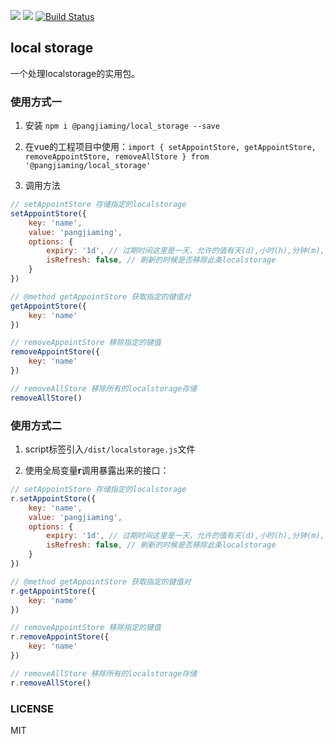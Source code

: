 [![](https://img.shields.io/github/issues/reng99/local_storage.svg)](https://github.com/reng99/local_storage/issues)
[![](https://img.shields.io/github/license/reng99/local_storage.svg)](https://github.com/reng99/local_storage/blob/master/LICENSE)
[![Build Status](https://www.travis-ci.org/reng99/local_storage.svg?branch=master)](https://www.travis-ci.org/reng99/local_storage)

## local storage

一个处理localstorage的实用包。

### 使用方式一

1. 安装 `npm i @pangjiaming/local_storage --save`

2. 在vue的工程项目中使用：`import { setAppointStore, getAppointStore, removeAppointStore, removeAllStore } from '@pangjiaming/local_storage'`

3. 调用方法

```javascript
// setAppointStore 存储指定的localstorage
setAppointStore({
    key: 'name',
    value: 'pangjiaming',
    options: {
        expiry: '1d', // 过期时间这里是一天，允许的值有天(d),小时(h),分钟(m),秒(s)
        isRefresh: false, // 刷新的时候是否移除此条localstorage
    }
})
```

```javascript
// @method getAppointStore 获取指定的键值对
getAppointStore({
    key: 'name'
})
```

```javascript
// removeAppointStore 移除指定的键值
removeAppointStore({
    key: 'name'
})
```

```javascript
// removeAllStore 移除所有的localstorage存储
removeAllStore()
```

### 使用方式二

1. script标签引入`/dist/localstorage.js`文件

2. 使用全局变量**r**调用暴露出来的接口：
```javascript
// setAppointStore 存储指定的localstorage
r.setAppointStore({
    key: 'name',
    value: 'pangjiaming',
    options: {
        expiry: '1d', // 过期时间这里是一天，允许的值有天(d),小时(h),分钟(m),秒(s)
        isRefresh: false, // 刷新的时候是否移除此条localstorage
    }
})
```

```javascript
// @method getAppointStore 获取指定的键值对
r.getAppointStore({
    key: 'name'
})
```

```javascript
// removeAppointStore 移除指定的键值
r.removeAppointStore({
    key: 'name'
})
```

```javascript
// removeAllStore 移除所有的localstorage存储
r.removeAllStore()
```


### LICENSE

MIT